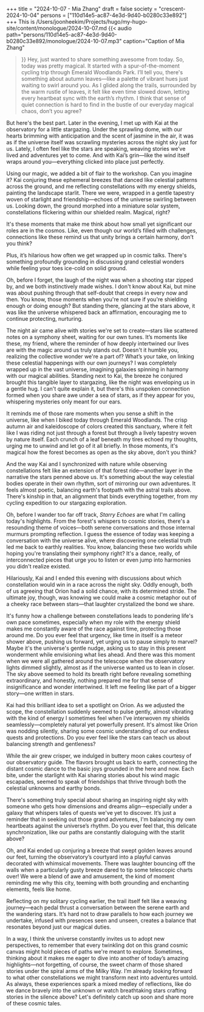 +++
title = "2024-10-07 - Mia Zhang"
draft = false
society = "crescent-2024-10-04"
persons = ["110d14e5-ac87-4e3d-9d40-b0280c33e892"]
+++
This is /Users/joonheekim/Projects/hugo/my-hugo-site/content/monologue/2024-10-07.md
{{< audio
    path="persons/110d14e5-ac87-4e3d-9d40-b0280c33e892/monologue/2024-10-07.mp3" 
    caption="Caption of Mia Zhang"
>}}
Hey, just wanted to share something awesome from today.
So, today was pretty magical. It started with a spur-of-the-moment cycling trip through Emerald Woodlands Park. I’ll tell you, there's something about autumn leaves—like a palette of vibrant hues just waiting to swirl around you. As I glided along the trails, surrounded by the warm rustle of leaves, it felt like even time slowed down, letting every heartbeat sync with the earth’s rhythm. I think that sense of quiet connection is hard to find in the bustle of our everyday magical chaos, don’t you agree?

But here's the best part. Later in the evening, I met up with Kai at the observatory for a little stargazing. Under the sprawling dome, with our hearts brimming with anticipation and the scent of jasmine in the air, it was as if the universe itself was scrawling mysteries across the night sky just for us. Lately, I often feel like the stars are speaking, weaving stories we’ve lived and adventures yet to come. And with Kai’s grin—like the wind itself wraps around you—everything clicked into place just perfectly.

Using our magic, we added a bit of flair to the workshop. Can you imagine it? Kai conjuring these ephemeral breezes that danced like celestial patterns across the ground, and me reflecting constellations with my energy shields, painting the landscape starlit. There we were, wrapped in a gentle tapestry woven of starlight and friendship—echoes of the universe swirling between us. Looking down, the ground morphed into a miniature solar system, constellations flickering within our shielded realm. Magical, right?

It's these moments that make me think about how small yet significant our roles are in the cosmos. Like, even though our world’s filled with challenges, connections like these remind us that unity brings a certain harmony, don’t you think? 

Plus, it’s hilarious how often we get wrapped up in cosmic talks. There's something profoundly grounding in discussing grand celestial wonders while feeling your toes ice-cold on solid ground.

Oh, before I forget, the laugh of the night was when a shooting star zipped by, and we both instinctively made wishes. I don't know about Kai, but mine was about pushing through that self-doubt that creeps in every now and then. You know, those moments when you're not sure if you're shielding enough or doing enough? But standing there, glancing at the stars above, it was like the universe whispered back an affirmation, encouraging me to continue protecting, nurturing. 

The night air came alive with stories we're set to create—stars like scattered notes on a symphony sheet, waiting for our own tunes. It’s moments like these, my friend, where the reminder of how deeply intertwined our lives are with the magic around us truly stands out. Doesn't it humble you, realizing the collective wonder we're a part of? What’s your take, on linking these celestial happenings with our own journeys?
I was completely wrapped up in the vast universe, imagining galaxies spinning in harmony with our magical abilities. Standing next to Kai, the breeze he conjured brought this tangible layer to stargazing, like the night was enveloping us in a gentle hug. I can't quite explain it, but there's this unspoken connection formed when you share awe under a sea of stars, as if they appear for you, whispering mysteries only meant for our ears.

It reminds me of those rare moments when you sense a shift in the universe, like when I biked today through Emerald Woodlands. The crisp autumn air and kaleidoscope of colors created this sanctuary, where it felt like I was riding not just through a forest but through a lively tapestry woven by nature itself. Each crunch of a leaf beneath my tires echoed my thoughts, urging me to unwind and let go of it all briefly. In those moments, it's magical how the forest becomes as open as the sky above, don't you think?

And the way Kai and I synchronized with nature while observing constellations felt like an extension of that forest ride—another layer in the narrative the stars penned above us. It's something about the way celestial bodies operate in their own rhythm, sort of mirroring our own adventures. It feels almost poetic, balancing earth's footpath with the astral trails above. There's kinship in that, an alignment that binds everything together, from my cycling expedition to our stargazing exploration.

Oh, before I wander too far off track, *Starry Echoes* are what I'm calling today's highlights. From the forest's whispers to cosmic stories, there's a resounding theme of voices—both serene conversations and those internal murmurs prompting reflection. I guess the essence of today was keeping a conversation with the universe alive, where discovering one celestial truth led me back to earthly realities. You know, balancing these two worlds while hoping you're translating their symphony right? It's a dance, really, of interconnected pieces that urge you to listen or even jump into harmonies you didn't realize existed.

Hilariously, Kai and I ended this evening with discussions about which constellation would win in a race across the night sky. Oddly enough, both of us agreeing that Orion had a solid chance, with its determined stride. The ultimate joy, though, was knowing we could make a cosmic metaphor out of a cheeky race between stars—that laughter crystalized the bond we share.

It's funny how a challenge between constellations leads to pondering life's own pace sometimes, especially when my role with the energy shield makes me constantly aware of the race against time, protecting those around me. Do you ever feel that urgency, like time in itself is a meteor shower above, pushing us forward, yet urging us to pause simply to marvel? Maybe it's the universe's gentle nudge, asking us to stay in this present wonderment while envisioning what lies ahead.
And there was this moment when we were all gathered around the telescope when the observatory lights dimmed slightly, almost as if the universe wanted us to lean in closer. The sky above seemed to hold its breath right before revealing something extraordinary, and honestly, nothing prepared me for that sense of insignificance and wonder intertwined. It left me feeling like part of a bigger story—one written in stars.

Kai had this brilliant idea to set a spotlight on Orion. As we adjusted the scope, the constellation suddenly seemed to pulse gently, almost vibrating with the kind of energy I sometimes feel when I’ve interwoven my shields seamlessly—completely natural yet powerfully present. It's almost like Orion was nodding silently, sharing some cosmic understanding of our endless quests and protections. Do you ever feel like the stars can teach us about balancing strength and gentleness?

While the air grew crisper, we indulged in buttery moon cakes courtesy of our observatory guide. The flavors brought us back to earth, connecting the distant cosmic dance to the basic joys grounded in the here and now. Each bite, under the starlight with Kai sharing stories about his wind magic escapades, seemed to speak of friendships that thrive through both the celestial unknowns and earthy bonds.

There's something truly special about sharing an inspiring night sky with someone who gets how dimensions and dreams align—especially under a galaxy that whispers tales of quests we've yet to discover. It’s just a reminder that in seeking out those grand adventures, I'm balancing my own heartbeats against the universe’s rhythm. Do you ever feel that, this delicate synchronization, like our paths are constantly dialoguing with the starlit above?

Oh, and Kai ended up conjuring a breeze that swept golden leaves around our feet, turning the observatory’s courtyard into a playful canvas decorated with whimsical movements. There was laughter bouncing off the walls when a particularly gusty breeze dared to tip some telescopic charts over! We were a blend of awe and amusement, the kind of moment reminding me why this city, teeming with both grounding and enchanting elements, feels like home.

Reflecting on my solitary cycling earlier, the trail itself felt like a weaving journey—each pedal thrust a conversation between the serene earth and the wandering stars. It’s hard not to draw parallels to how each journey we undertake, infused with presences seen and unseen, creates a balance that resonates beyond just our magical duties.

In a way, I think the universe constantly invites us to adopt new perspectives, to remember that every twinkling dot on this grand cosmic canvas might hold pieces of paths we're meant to explore. Sometimes, thinking about it makes me eager to dive into another of today’s amazing highlights—not forgetting, of course, the sweet charm of those shared stories under the spiral arms of the Milky Way. I’m already looking forward to what other constellations we might transform next into adventures untold. As always, these experiences spark a mixed medley of reflections, like do we dance bravely into the unknown or watch breathtaking stars crafting stories in the silence above?
Let's definitely catch up soon and share more of these cosmic tales.
